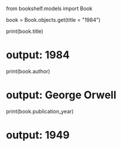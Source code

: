 from bookshelf.models import Book

book = Book.objects.get(title = "1984")

print(book.title)
# output: 1984

print(book.author)
# output: George Orwell

print(book.publication_year)
# output: 1949